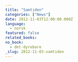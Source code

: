 ```yaml
---
title: "Samtiden"
categories: ["News"]
date: 2012-11-03T12:00:00.000Z
language:
  - norsk
featured: false
related_books:
no_book:
  - det-dyrebare
_slug: 2012-11-03-samtiden
---
```

